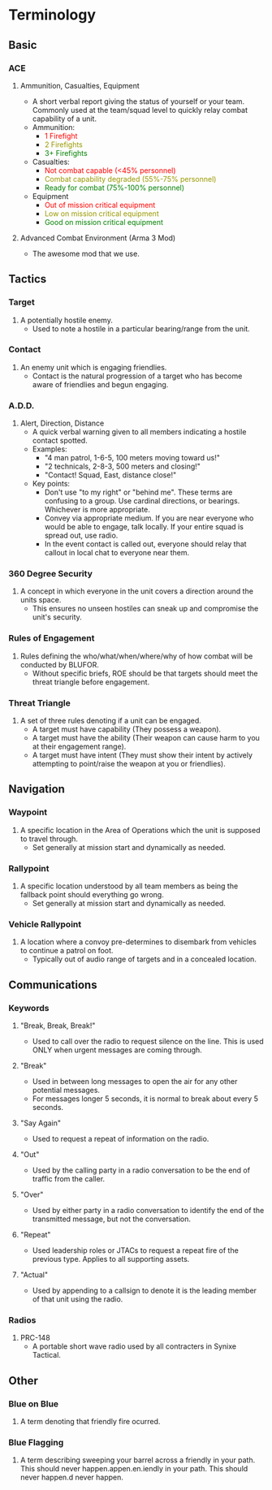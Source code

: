 # Terminology

## Basic

### ACE

1. Ammunition, Casualties, Equipment  
    - A short verbal report giving the status of yourself or your team. Commonly used at the team/squad level to quickly relay combat capability of a unit. 
    - Ammunition:
        - <span style="color:red">1 Firefight</span>
        - <span style="color:#999900">2 Firefights</span>
        - <span style="color:green">3+ Firefights</span>
    - Casualties:
        - <span style="color:red">Not combat capable (<45% personnel)</span>
        - <span style="color:#999900">Combat capability degraded (55%-75% personnel)</span>
        - <span style="color:green">Ready for combat (75%-100% personnel)</span>
    - Equipment
        - <span style="color:red">Out of mission critical equipment</span>
        - <span style="color:#999900">Low on mission critical equipment</span>
        - <span style="color:green">Good on mission critical equipment</span>

2. Advanced Combat Environment (Arma 3 Mod)
    - The awesome mod that we use.

## Tactics

### Target 
1. A potentially hostile enemy. 
    - Used to note a hostile in a particular bearing/range from the unit.

### Contact 
1. An enemy unit which is engaging friendlies.
    - Contact is the natural progression of a target who has become aware of friendlies and begun engaging. 

### A.D.D.
1. Alert, Direction, Distance
    - A quick verbal warning given to all members indicating a hostile contact spotted. 
    - Examples:
        - "4 man patrol, 1-6-5, 100 meters moving toward us!"
        - "2 technicals, 2-8-3, 500 meters and closing!"
        - "Contact! Squad, East, distance close!" 
    - Key points:
        - Don't use "to my right" or "behind me". These terms are confusing to a group. Use cardinal directions, or bearings. Whichever is more appropriate. 
        - Convey via appropriate medium. If you are near everyone who would be able to engage, talk locally. If your entire squad is spread out, use radio.
        - In the event contact is called out, everyone should relay that callout in local chat to everyone near them. 

### 360 Degree Security 
1. A concept in which everyone in the unit covers a direction around the units space.
    - This ensures no unseen hostiles can sneak up and compromise the unit's security.

### Rules of Engagement 
1. Rules defining the who/what/when/where/why of how combat will be conducted by BLUFOR. 
    - Without specific briefs, ROE should be that targets should meet the threat triangle before engagement.

### Threat Triangle 
1. A set of three rules denoting if a unit can be engaged.
    - A target must have capability (They possess a weapon).
    - A target must have the ability (Their weapon can cause harm to you at their engagement range).
    - A target must have intent (They must show their intent by actively attempting to point/raise the weapon at you or friendlies).

## Navigation

### Waypoint
1. A specific location in the Area of Operations which the unit is supposed to travel through. 
    - Set generally at mission start and dynamically as needed. 

### Rallypoint
1. A specific location understood by all team members as being the fallback point should everything go wrong. 
    - Set generally at mission start and dynamically as needed.

### Vehicle Rallypoint
1. A location where a convoy pre-determines to disembark from vehicles to continue a patrol on foot.
    - Typically out of audio range of targets and in a concealed location. 

## Communications

### Keywords
1. "Break, Break, Break!"
    - Used to call over the radio to request silence on the line. This is used ONLY when urgent messages are coming through.
2. "Break"
    - Used in between long messages to open the air for any other potential messages.
    - For messages longer 5 seconds, it is normal to break about every 5 seconds.
3. "Say Again"
    - Used to request a repeat of information on the radio.
4. "Out"
    - Used by the calling party in a radio conversation to be the end of traffic from the caller.
5. "Over"
    - Used by either party in a radio conversation to identify the end of the transmitted message, but not the conversation.
6. "Repeat" 
    - Used leadership roles or JTACs to request a repeat fire of the previous type. Applies to all supporting assets.

7. "Actual"
    - Used by appending to a callsign to denote it is the leading member of that unit using the radio.

### Radios
1. PRC-148 
    - A portable short wave radio used by all contracters in Synixe Tactical.

## Other 

### Blue on Blue 
1. A term denoting that friendly fire ocurred. 

### Blue Flagging 
1. A term describing sweeping your barrel across a friendly in your path. This should never happen.appen.en.iendly in your path. This should never happen.d never happen.
